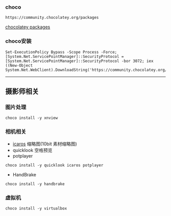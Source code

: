 ### choco

```
https://community.chocolatey.org/packages
```
[chocolatey packages](https://community.chocolatey.org/packages)

### choco安装

```
Set-ExecutionPolicy Bypass -Scope Process -Force; [System.Net.ServicePointManager]::SecurityProtocol = [System.Net.ServicePointManager]::SecurityProtocol -bor 3072; iex ((New-Object System.Net.WebClient).DownloadString('https://community.chocolatey.org/install.ps1'))
```

---

## 摄影师相关

### 图片处理

```
choco install -y xnview
```


### 相机相关

- [icaros](https://github.com/Xanashi/Icaros) 缩略图(10bit 素材缩略图)
- quicklook 空格预览
- potplayer

```
choco install -y quicklook icaros potplayer
```



- HandBrake
```
choco install -y handbrake
```



### 虚拟机

```
choco install -y virtualbox
```